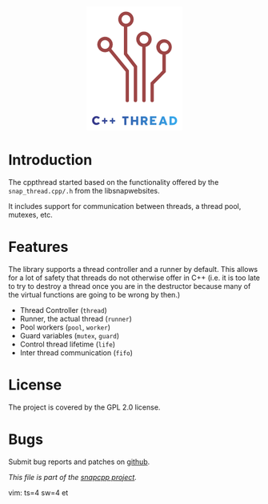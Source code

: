 
<p align="center">
<img alt="cppthread" title="C++ library to easily manage thread and thread pools including communication and mutexes."
src="https://raw.githubusercontent.com/m2osw/cppthread/master/doc/cppthread.png" width="191" height="248"/>
</p>

# Introduction

The cppthread started based on the functionality offered by the
`snap_thread.cpp/.h` from the libsnapwebsites.

It includes support for communication between threads, a thread pool,
mutexes, etc.


# Features

The library supports a thread controller and a runner by default. This
allows for a lot of safety that threads do not otherwise offer in C++
(i.e. it is too late to try to destroy a thread once you are in the
destructor because many of the virtual functions are going to be wrong
by then.)

* Thread Controller (`thread`)
* Runner, the actual thread (`runner`)
* Pool workers (`pool`, `worker`)
* Guard variables (`mutex`, `guard`)
* Control thread lifetime (`life`)
* Inter thread communication (`fifo`)


# License

The project is covered by the GPL 2.0 license.


# Bugs

Submit bug reports and patches on
[github](https://github.com/m2osw/cppthread/issues).


_This file is part of the [snapcpp project](https://snapwebsites.org/)._

vim: ts=4 sw=4 et
